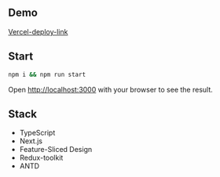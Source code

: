 ## Demo

[Vercel-deploy-link](https://cable-calculator-delta.vercel.app)


## Start

```bash
npm i && npm run start
```
Open [http://localhost:3000](http://localhost:3000) with your browser to see the result.

## Stack

- TypeScript
- Next.js
- Feature-Sliced Design
- Redux-toolkit
- ANTD
